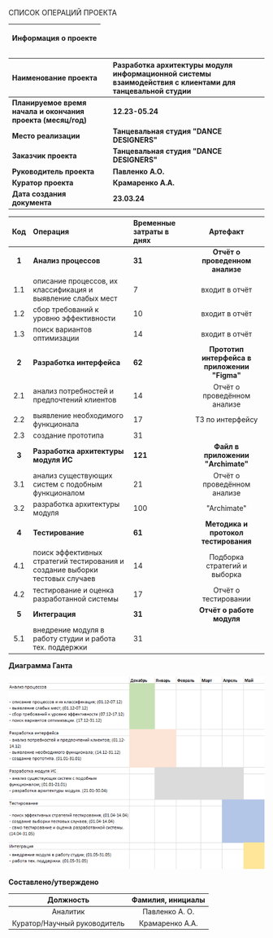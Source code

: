 СПИСОК ОПЕРАЦИЙ ПРОЕКТА

|<p>**Информация о проекте**</p><p></p>|
| :-: |

|**Наименование проекта**|**Разработка архитектуры модуля информационной системы взаимодействия с клиентами для танцевальной студии**|
| :- | :- |
|**Планируемое время начала и окончания проекта (месяц/год)**|**12.23-05.24**|
|**Место реализации**|**Танцевальная студия "DANCE DESIGNERS"**|
|**Заказчик проекта**|**Танцевальная студия "DANCE DESIGNERS"**|
|**Руководитель проекта**|**Павленко А.О.**|
|**Куратор проекта**|**Крамаренко А.А.**|
|**Дата создания документа**|**23.03.24**|





|**Код**|**Операция**|**Временные затраты в днях**|**Артефакт**|
| :-: | :- | :- |:-:|
|**1**|**Анализ процессов**|**31**|**Отчёт о проведенном анализе**|
|1\.1|описание процессов, их классификация и выявление слабых мест|7|входит в отчёт|
|1\.2|сбор требований к уровню эффективности|10|входит в отчёт|
|1\.3|поиск вариантов оптимизации|14|входит в отчёт|
|**2**|**Разработка интерфейса**|**62**|**Прототип интерфейса в приложении "Figma"**|
|2\.1|анализ потребностей и предпочтений клиентов|14|Отчёт о проведённом анализе|
|2\.2|выявление необходимого функционала|17|ТЗ по интерфейсу|
|2\.3|создание прототипа|31||
|**3**|**Разработка архитектуры модуля ИС**|**121**|**Файл в приложении "Archimate"**|
|3\.1|анализ существующих систем с подобным функционалом|21|Отчёт о проведённом анализе|
|3\.2|разработка архитектуры модуля|100|"Archimate"|
|**4**|**Тестирование**|**61**|**Методика и протокол тестирования**|
|4\.1|поиск эффективных стратегий тестирования и создание выборки тестовых случаев|14|Подборка стратегий и выборка|
|4\.2|тестирование и оценка разработанной системы|17|Отчёт о тестировании|
|**5**|**Интеграция**|**31**|**Отчёт о работе модуля**|
|5\.1|внедрение модуля в работу студии и работа тех. поддержки|31||

**Диаграмма Ганта**

![image](https://github.com/pavsasha/images/blob/main/Снимок%20экрана%202024-03-23%20214856.png)


**Составлено/утверждено**

|**Должность**|**Фамилия, инициалы**|
| :-: | :-: | 
|Аналитик|Павленко А. О.|
| Куратор/Научный руководитель | Крамаренко А.А. | 


